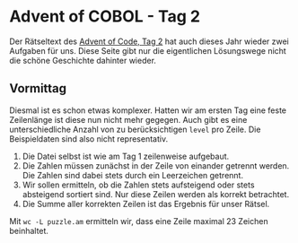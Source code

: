 # Advent of COBOL - Tag 2

Der Rätseltext des [Advent of Code, Tag 2](https://adventofcode.com/2024/day/2) hat auch dieses Jahr wieder zwei Aufgaben für uns. Diese Seite gibt nur die eigentlichen Lösungswege nicht die schöne Geschichte dahinter wieder.

## Vormittag

Diesmal ist es schon etwas komplexer. Hatten wir am ersten Tag eine feste Zeilenlänge ist diese nun nicht mehr gegegen. Auch gibt es eine unterschiedliche Anzahl von zu berücksichtigen `level` pro Zeile. Die Beispieldaten sind also nicht representativ.

1. Die Datei selbst ist wie am Tag 1 zeilenweise aufgebaut. 
2. Die Zahlen müssen zunächst in der Zeile von einander getrennt werden. Die Zahlen sind dabei stets durch ein Leerzeichen getrennt. 
3. Wir sollen ermitteln, ob die Zahlen stets aufsteigend oder stets
   absteigend sortiert sind. Nur diese Zeilen werden als korrekt betrachtet.
4. Die Summe aller korrekten Zeilen ist das Ergebnis für unser Rätsel.

Mit `wc -L puzzle.am` ermitteln wir, dass eine Zeile maximal 23 Zeichen beinhaltet.
